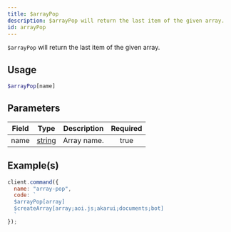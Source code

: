 ```yaml
---
title: $arrayPop
description: $arrayPop will return the last item of the given array.
id: arrayPop
---
```


`$arrayPop` will return the last item of the given array.

## Usage

```php
$arrayPop[name]
```

## Parameters

| Field | Type                                                                                              | Description | Required |
| ----- | ------------------------------------------------------------------------------------------------- | ----------- | :------: |
| name  | [string](https://developer.mozilla.org/en-US/docs/Web/JavaScript/Reference/Global_Objects/String) | Array name. |   true   |

## Example(s)

```javascript
client.command({
  name: "array-pop",
  code: `
  $arrayPop[array]
  $createArray[array;aoi.js;akarui;documents;bot]
  `
});
```
